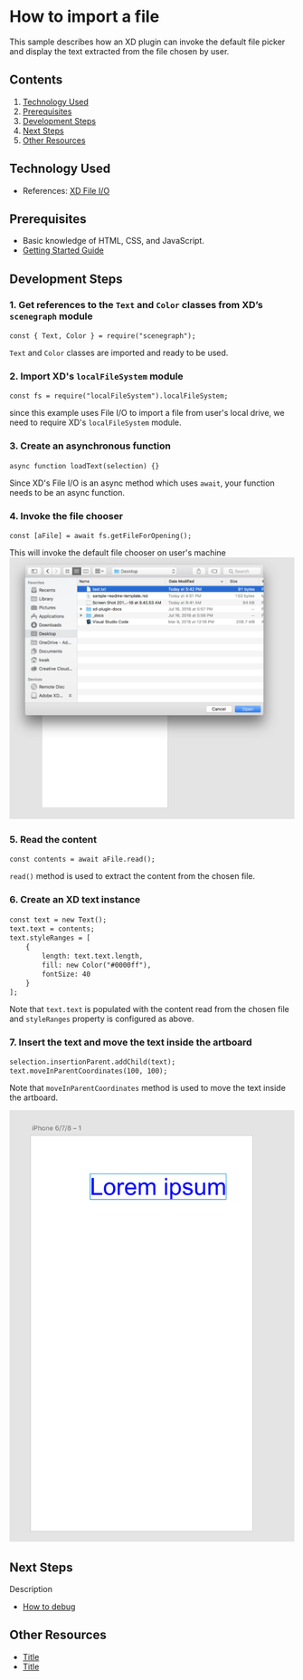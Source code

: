 # How to import a file
This sample describes how an XD plugin can invoke the default file picker and display the text extracted from the file chosen by user.

<!-- Image or GIF if necessary -->
<!-- ![PLUGINNAME]() -->

<!-- doctoc command config: -->
<!-- $ doctoc ./readme.md --title "## Contents" --entryprefix 1. --gitlab --maxlevel 2 -->

<!-- START doctoc generated TOC please keep comment here to allow auto update -->
<!-- DON'T EDIT THIS SECTION, INSTEAD RE-RUN doctoc TO UPDATE -->
## Contents

1. [Technology Used](#technology-used)
1. [Prerequisites](#prerequisites)
1. [Development Steps](#development-steps)
1. [Next Steps](#next-steps)
1. [Other Resources](#other-resources)

<!-- END doctoc generated TOC please keep comment here to allow auto update -->

## Technology Used
- References: [XD File I/O](references/selection.md)

## Prerequisites
- Basic knowledge of HTML, CSS, and JavaScript.
- [Getting Started Guide](../getting-started-guide)

## Development Steps

### 1.  Get references to the `Text` and `Color` classes from XD’s `scenegraph` module
```
const { Text, Color } = require("scenegraph");
```
`Text` and `Color` classes are imported and ready to be used.

### 2. Import XD's `localFileSystem` module
```
const fs = require("localFileSystem").localFileSystem;
```
since this example uses File I/O to import a file from user's local drive, we need to require XD's `localFileSystem` module.

### 3. Create an asynchronous function
```
async function loadText(selection) {}
```
Since XD's File I/O is an async method which uses `await`, your function needs to be an async function.

### 4. Invoke the file chooser
```
const [aFile] = await fs.getFileForOpening();
```
This will invoke the default file chooser on user's machine
![File Picker](../../.meta/readme-assets/filepicker.png)

### 5. Read the content
```
const contents = await aFile.read();
```
`read()` method is used to extract the content from the chosen file.

### 6. Create an XD text instance
```
const text = new Text();
text.text = contents;
text.styleRanges = [
    {
        length: text.text.length,
        fill: new Color("#0000ff"),
        fontSize: 40
    }
];
```
Note that `text.text` is populated with the content read from the chosen file and `styleRanges` property is configured as above.

### 7. Insert the text and move the text inside the artboard
```
selection.insertionParent.addChild(text);
text.moveInParentCoordinates(100, 100);
```
Note that `moveInParentCoordinates` method is used to move the text inside the artboard.

![Results](../../.meta/readme-assets/displayed-results.png)

## Next Steps

Description

- [How to debug](how-to-debug)

## Other Resources
- [Title](link)
- [Title](link)
